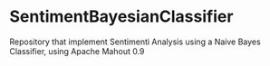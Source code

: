 SentimentBayesianClassifier
===========================


Repository that implement Sentimenti Analysis using a Naive Bayes Classifier, using Apache Mahout 0.9
